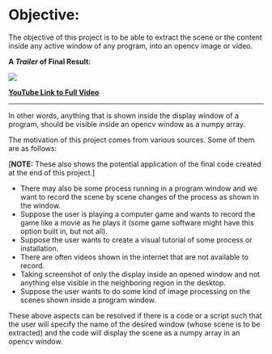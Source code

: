 # Objective: 
The objective of this project is to be able to extract the scene or the content inside any active window of any program, into an opencv image or video. 

**A *Trailer* of Final Result:**

![](images/display_extration_gif.gif)

[**YouTube Link to Full Video**](https://youtu.be/0WNfKg60dAc)

---

In other words, anything that is shown inside the display window of a program, should be visible inside an opencv window as a numpy array.

The motivation of this project comes from various sources. Some of them are as follows: 

[**NOTE:** These also shows the potential application of the final code created at the end of this project.]

* There may also be some process running in a program window and we want to record the scene by scene changes of the process as shown in the window.
* Suppose the user is playing a computer game and wants to record the game like a movie as he plays it (some game software might have this option built in, but not all).
* Suppose the user wants to create a visual tutorial of some process or installation.
* There are often videos shown in the internet that are not available to record.
* Taking screenshot of only the display inside an opened window and not anything else visible in the neighboring region in the desktop.
* Suppose the user wants to do some kind of image processing on the scenes shown inside a program window.

These above aspects can be resolved if there is a code or a script such that the user will specify the name of the desired window (whose scene is to be extracted) and the code will display the scene as a numpy array in an 
opencv window.


